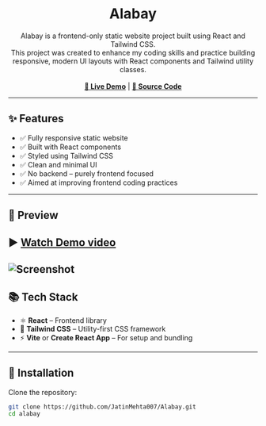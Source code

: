 <h1 align="center">Alabay</h1>

<p align="center">
Alabay is a frontend-only static website project built using React and Tailwind CSS.<br />
This project was created to enhance my coding skills and practice building responsive, modern UI layouts with React components and Tailwind utility classes.<br /><br />
<a href="https://alabay-jatinmehta.vercel.app/"><strong>🔗 Live Demo</strong></a> |
<a href="https://github.com/JatinMehta007/Alabay"><strong>🧠 Source Code</strong></a>
</p>

---

## ✨ Features

- ✅ Fully responsive static website
- ✅ Built with React components
- ✅ Styled using Tailwind CSS
- ✅ Clean and minimal UI
- ✅ No backend – purely frontend focused
- ✅ Aimed at improving frontend coding practices

---
## 📸 Preview
 
▶️ [Watch Demo video](https://alibay-jatinmehta.vercel.app/video.mp4) 
---
![ Screenshot](./public/image.png) 
---

## 📚 Tech Stack

- ⚛️ **React** – Frontend library
- 🎨 **Tailwind CSS** – Utility-first CSS framework
- ⚡ **Vite** or **Create React App** – For setup and bundling

---

## 🚀 Installation

Clone the repository:

```bash
git clone https://github.com/JatinMehta007/Alabay.git
cd alabay
